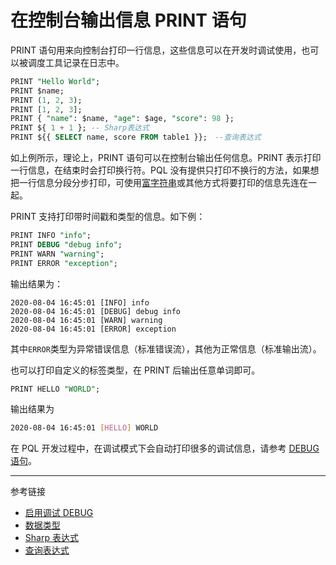 # 在控制台输出信息 PRINT 语句

PRINT 语句用来向控制台打印一行信息，这些信息可以在开发时调试使用，也可以被调度工具记录在日志中。

```sql
PRINT "Hello World";
PRINT $name;
PRINT (1, 2, 3);
PRINT [1, 2, 3];
PRINT { "name": $name, "age": $age, "score": 98 };
PRINT ${ 1 + 1 }; -- Sharp表达式
PRINT ${{ SELECT name, score FROM table1 }};　--查询表达式
```

如上例所示，理论上，PRINT 语句可以在控制台输出任何信息。PRINT 表示打印一行信息，在结束时会打印换行符。PQL 没有提供只打印不换行的方法，如果想把一行信息分段分步打印，可使用[富字符串](/pql/rich.md)或其他方式将要打印的信息先连在一起。

PRINT 支持打印带时间戳和类型的信息。如下例：

```sql
PRINT INFO "info";
PRINT DEBUG "debug info";
PRINT WARN "warning";
PRINT ERROR "exception";
```

输出结果为：

```
2020-08-04 16:45:01 [INFO] info
2020-08-04 16:45:01 [DEBUG] debug info
2020-08-04 16:45:01 [WARN] warning
2020-08-04 16:45:01 [ERROR] exception
```

其中`ERROR`类型为异常错误信息（标准错误流），其他为正常信息（标准输出流）。

也可以打印自定义的标签类型，在 PRINT 后输出任意单词即可。

```sql
PRINT HELLO "WORLD";
```

输出结果为

```sh
2020-08-04 16:45:01 [HELLO] WORLD
```

在 PQL 开发过程中，在调试模式下会自动打印很多的调试信息，请参考 [DEBUG 语句](/pql/debug.md)。

---
参考链接

* [启用调试 DEBUG](/pql/debug.md)
* [数据类型](/pql/datatype.md)
* [Sharp 表达式](/pql/sharp.md)
* [查询表达式](/pql/query.md)